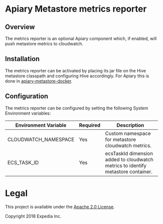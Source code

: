 # Apiary Metastore metrics reporter

## Overview
The metrics reporter is an optional Apiary component which, if enabled, will push metastore metrics to cloudwatch.

## Installation
The metrics reporter can be activated by placing its jar file on the Hive metastore classpath and configuring Hive accordingly. For Apiary 
this is done in [apiary-metastore-docker](https://github.com/ExpediaInc/apiary-metastore-docker). 

## Configuration
The metrics reporter can be configured by setting the following System Environment variables:

|Environment Variable|Required|Description|
|----|----|----|
CLOUDWATCH_NAMESPACE|Yes|Custom namespace for metastore cloudwatch metrics.
ECS_TASK_ID|Yes|ecsTaskId dimension added to cloudwatch metrics to identify metastore container.

# Legal
This project is available under the [Apache 2.0 License](http://www.apache.org/licenses/LICENSE-2.0.html).

Copyright 2018 Expedia Inc.

